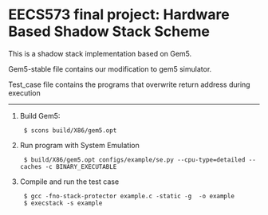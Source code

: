 EECS573 final project: Hardware Based Shadow Stack Scheme
=======

This is a shadow stack implementation based on Gem5.

Gem5-stable file contains our modification to gem5 simulator.

Test_case file contains the programs that overwrite return address during execution

-----------------------------
1. Build Gem5:

		$ scons build/X86/gem5.opt


2. Run program with System Emulation

		$ build/X86/gem5.opt configs/example/se.py --cpu-type=detailed --caches -c BINARY_EXECUTABLE

5. Compile and run the test case

		$ gcc -fno-stack-protector example.c -static -g  -o example
		$ execstack -s example

